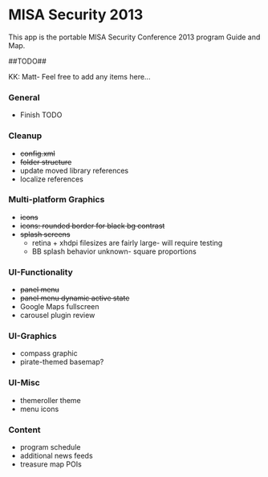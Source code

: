 MISA Security 2013
==================

This app is the portable MISA Security Conference 2013 program Guide and Map.


##TODO##

KK: Matt- Feel free to add any items here...

### General ###
- Finish TODO

### Cleanup ###
- ~~config.xml~~
- ~~folder structure~~
- update moved library references
- localize references

### Multi-platform Graphics ###
- ~~icons~~
- ~~icons: rounded border for black bg contrast~~
- ~~splash screens~~
    * retina + xhdpi filesizes are fairly large- will require testing
    * BB splash behavior unknown- square proportions

### UI-Functionality ###
- ~~panel menu~~
- ~~panel menu dynamic active state~~
- Google Maps fullscreen
- carousel plugin review

### UI-Graphics ###
- compass graphic
- pirate-themed basemap?

### UI-Misc ###
- themeroller theme
- menu icons

### Content ###
- program schedule
- additional news feeds
- treasure map POIs